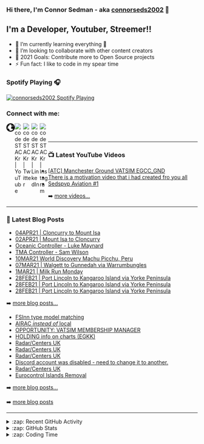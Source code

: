 ### Hi there, I'm Connor Sedman - aka [connorseds2002][website] 👋

## I'm a Developer, Youtuber, Streemer!!

- 🌱 I’m currently learning everything 🤣
- 👯 I’m looking to collaborate with other content creators
- 🥅 2021 Goals: Contribute more to Open Source projects
- ⚡ Fun fact: I like to code in my spear time

### Spotify Playing 🎧

[<img src="https://novatorem.connorseds2002.vercel.app/api/spotify" alt="connorseds2002 Spotify Playing" width="350" />](https://open.spotify.com/user/connor-808)

### Connect with me:

[<img align="left" alt="codeSTACKr.com" width="22px" src="https://raw.githubusercontent.com/iconic/open-iconic/master/svg/globe.svg" />][website]
[<img align="left" alt="codeSTACKr | YouTube" width="22px" src="https://cdn.jsdelivr.net/npm/simple-icons@v3/icons/youtube.svg" />][youtube]
[<img align="left" alt="codeSTACKr | Twitter" width="22px" src="https://cdn.jsdelivr.net/npm/simple-icons@v3/icons/twitter.svg" />][twitter]
[<img align="left" alt="codeSTACKr | LinkedIn" width="22px" src="https://cdn.jsdelivr.net/npm/simple-icons@v3/icons/linkedin.svg" />][linkedin]
[<img align="left" alt="codeSTACKr | Instagram" width="22px" src="https://cdn.jsdelivr.net/npm/simple-icons@v3/icons/instagram.svg" />][instagram]

<br />
<br />

---

### 📺 Latest YouTube Videos

<!-- YOUTUBE:START -->
- [[ATC] Manchester Ground VATSIM EGCC_GND](https://www.youtube.com/watch?v=2gOB_NWOp2o)
- [There is a motivation video that i had created fro you all](https://www.youtube.com/watch?v=cKzpUc_jYaw)
- [Sedspvp Aviation #1](https://www.youtube.com/watch?v=6Z4TeOA4d0A)
<!-- YOUTUBE:END -->

➡️ [more videos...](https://youtube.com/channel/UC6fFV-8lCLLoKYCUAstFbQQ)

---

### 📕 Latest Blog Posts

<!-- BLOG-POST-LIST:START -->
- [04APR21 | Cloncurry to Mount Isa](https://vatpac.org/calendar/event/1681-04apr21-cloncurry-to-mount-isa/)
- [02APR21 | Mount Isa to Cloncurry](https://vatpac.org/calendar/event/1680-02apr21-mount-isa-to-cloncurry/)
- [Oceanic Controller - Luke Maynard](https://vatpac.org/forums/topic/18637-oceanic-controller-luke-maynard/?do=findComment&comment=131111)
- [TMA Controller - Sam Wilson](https://vatpac.org/forums/topic/18636-tma-controller-sam-wilson/?do=findComment&comment=131110)
- [10MAR21 World Discovery Machu Picchu, Peru](https://vatpac.org/calendar/event/1679-10mar21-world-discovery-machu-picchu-peru/)
- [07MAR21 | Walgett to Gunnedah via Warrumbungles](https://vatpac.org/calendar/event/1630-07mar21-walgett-to-gunnedah-via-warrumbungles/?do=findComment&comment=241&tab=comments)
- [1MAR21 | Milk Run Monday](https://vatpac.org/calendar/event/1641-1mar21-milk-run-monday/?do=findComment&comment=240&tab=comments)
- [28FEB21 | Port Lincoln to Kangaroo Island via Yorke Peninsula](https://vatpac.org/calendar/event/1625-28feb21-port-lincoln-to-kangaroo-island-via-yorke-peninsula/?do=findComment&comment=239&tab=comments)
- [28FEB21 | Port Lincoln to Kangaroo Island via Yorke Peninsula](https://vatpac.org/calendar/event/1625-28feb21-port-lincoln-to-kangaroo-island-via-yorke-peninsula/?do=findComment&comment=238&tab=comments)
- [28FEB21 | Port Lincoln to Kangaroo Island via Yorke Peninsula](https://vatpac.org/calendar/event/1625-28feb21-port-lincoln-to-kangaroo-island-via-yorke-peninsula/?do=findComment&comment=237&tab=comments)
<!-- BLOG-POST-LIST:END -->

➡️ [more blog posts...](https://Forums.vatpac.org)
<!-- VATSIM.NET:START -->
- [FSInn type model matching](https://forums.vatsim.net/topic/30912-fsinn-type-model-matching/?do=findComment&comment=176371)
- [AIRAC *instead of* local](https://forums.vatsim.net/topic/30873-airac-instead-of-local/?do=findComment&comment=176370)
- [OPPORTUNITY:  VATSIM MEMBERSHIP MANAGER](https://forums.vatsim.net/topic/30911-opportunity-vatsim-membership-manager/?do=findComment&comment=176369)
- [HOLDING info on charts (EGKK)](https://forums.vatsim.net/topic/30887-holding-info-on-charts-egkk/?do=findComment&comment=176368)
- [Radar/Centers UK](https://forums.vatsim.net/topic/30905-radarcenters-uk/?do=findComment&comment=176367)
- [Radar/Centers UK](https://forums.vatsim.net/topic/30905-radarcenters-uk/?do=findComment&comment=176366)
- [Radar/Centers UK](https://forums.vatsim.net/topic/30905-radarcenters-uk/?do=findComment&comment=176365)
- [Discord account was disabled - need to change it to another.](https://forums.vatsim.net/topic/30910-discord-account-was-disabled-need-to-change-it-to-another/?do=findComment&comment=176364)
- [Radar/Centers UK](https://forums.vatsim.net/topic/30905-radarcenters-uk/?do=findComment&comment=176363)
- [Eurocontrol Islands Removal](https://forums.vatsim.net/topic/30909-eurocontrol-islands-removal/?do=findComment&comment=176362)
<!-- VATSIM.NET:END -->
➡️ [more blog posts...](https://forums.vatsim.net/)

<!-- IVAO.AERO:START -->
<!-- IVAO.AERO:END -->
➡️ [more blog posts](https://forum.ivao.areo/)

---

<details>
  <summary>:zap: Recent GitHub Activity</summary>
  
<!--START_SECTION:activity-->
1. ❗️ Closed issue [#42](https://github.com/jamesgeorge007/github-activity-readme/issues/42) in [jamesgeorge007/github-activity-readme](https://github.com/jamesgeorge007/github-activity-readme)
2. 🗣 Commented on [#12](https://github.com/Connorseds2002/VATUK-vatsys-dataset/issues/12) in [Connorseds2002/VATUK-vatsys-dataset](https://github.com/Connorseds2002/VATUK-vatsys-dataset)
3. 🎉 Merged PR [#1](https://github.com/Connorseds2002/UK-Sector-File/pull/1) in [Connorseds2002/UK-Sector-File](https://github.com/Connorseds2002/UK-Sector-File)
4. 💪 Opened PR [#1](https://github.com/Connorseds2002/UK-Sector-File/pull/1) in [Connorseds2002/UK-Sector-File](https://github.com/Connorseds2002/UK-Sector-File)
5. 💪 Opened PR [#12](https://github.com/Connorseds2002/VATUK-vatsys-dataset/pull/12) in [Connorseds2002/VATUK-vatsys-dataset](https://github.com/Connorseds2002/VATUK-vatsys-dataset)
6. 💪 Opened PR [#11](https://github.com/Connorseds2002/VATUK-vatsys-dataset/pull/11) in [Connorseds2002/VATUK-vatsys-dataset](https://github.com/Connorseds2002/VATUK-vatsys-dataset)
7. 🗣 Commented on [#9](https://github.com/Connorseds2002/VATUK-vatsys-dataset/issues/9) in [Connorseds2002/VATUK-vatsys-dataset](https://github.com/Connorseds2002/VATUK-vatsys-dataset)
8. ❗️ Opened issue [#10](https://github.com/Connorseds2002/VATUK-vatsys-dataset/issues/10) in [Connorseds2002/VATUK-vatsys-dataset](https://github.com/Connorseds2002/VATUK-vatsys-dataset)
9. 💪 Opened PR [#8](https://github.com/Connorseds2002/VATUK-vatsys-dataset/pull/8) in [Connorseds2002/VATUK-vatsys-dataset](https://github.com/Connorseds2002/VATUK-vatsys-dataset)
10. 🎉 Merged PR [#6](https://github.com/Connorseds2002/VATUK-vatsys-dataset/pull/6) in [Connorseds2002/VATUK-vatsys-dataset](https://github.com/Connorseds2002/VATUK-vatsys-dataset)
<!--END_SECTION:activity-->

</details>

<details>
  <summary>:zap: GitHub Stats</summary>

  <img align="left" alt="connorseds2002's GitHub Stats" src="http://github-readme-stats.connorseds2002.vercel.app/api?username=connorseds2002&show_icons=true&hide_border=true" />
<img align="left" alt="connorseds2002's GitHub Top Langs" src="http://github-readme-stats.connorseds2002.vercel.app/api/top-langs/?username=connorseds2002&layout=compact2&show_icons=true&hide_border=true" />

</details>

<details>
  <summary>:zap: Coding Time</summary>
  <a href="https://wakatime.com"><img src="https://wakatime.com/share/@connorseds2002/fbe24d6b-ddb8-468c-bf02-701ed789a553.png" /></a>

</details>

[website]: https://vatpac.org
[twitter]: https://twitter.com/connorsedman11
[youtube]: https://youtube.com/channel/UC6fFV-8lCLLoKYCUAstFbQQ
[instagram]: https://instagram.com/
[linkedin]: https://linkedin.com/in/
